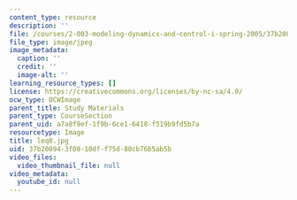 ```yaml
---
content_type: resource
description: ''
file: /courses/2-003-modeling-dynamics-and-control-i-spring-2005/37b208943f0810dff75d80cb76b5ab5b_leq8.jpg
file_type: image/jpeg
image_metadata:
  caption: ''
  credit: ''
  image-alt: ''
learning_resource_types: []
license: https://creativecommons.org/licenses/by-nc-sa/4.0/
ocw_type: OCWImage
parent_title: Study Materials
parent_type: CourseSection
parent_uid: a7a8f9ef-1f9b-6ce1-6418-f519b9fd5b7a
resourcetype: Image
title: leq8.jpg
uid: 37b20894-3f08-10df-f75d-80cb76b5ab5b
video_files:
  video_thumbnail_file: null
video_metadata:
  youtube_id: null
---
```

